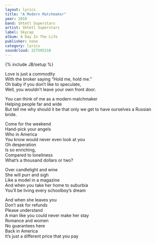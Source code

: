 ```yaml
---
layout: lyrics
title: "A Modern Matchmaker"
year: 2010
band: Shtetl Superstars
artist: Shtetl Superstars
label: Skycap
album: A Day In The Life
publisher: none
category: lyrics
soundcloud: 227595210
---
```


{% include JB/setup %}

Love is just a commodity  
With the broker saying “Hold me, hold me.”  
Oh baby if you don’t like to speculate,  
Well, you wouldn’t leave your own front door.  
  
You can think of me as a modern matchmaker  
Helping people far and wide  
But tell me why should it be that only we get to have ourselves a Russian bride.  
  
Come for the weekend  
Hand-pick your angels  
Who in America  
You know would never even look at you  
Oh desperation  
Is so enriching,  
Compared to loneliness  
What’s a thousand dollars or two?  
  
Over candlelight and wine  
She will purr and sigh  
Like a model in a magazine  
And when you take her home to suburbia  
You’ll be living every schoolboy’s dream  
  
And when she leaves you  
Don’t ask for refunds  
Please understand  
A man like you could never make her stay  
Romance and women  
No guarantees here  
Back in America   
It’s just a different price that you pay